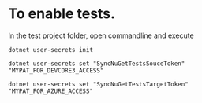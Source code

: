 ﻿# To enable tests.
In the test project folder, open commandline and execute

```
dotnet user-secrets init
```

```
dotnet user-secrets set "SyncNuGetTestsSouceToken" "MYPAT_FOR_DEVCORE3_ACCESS"
```

```
dotnet user-secrets set "SyncNuGetTestsTargetToken" "MYPAT_FOR_AZURE_ACCESS"
```